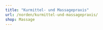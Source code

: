```yaml
---
title: "Kurmittel- und Massagepraxis"
url: /norden/kurmittel-und-massagepraxis/
shop: Massage
---
```

